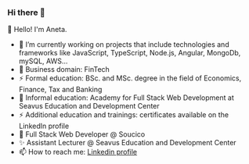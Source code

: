### Hi there 👋

<!--
**anetastankovska/anetastankovska** is a ✨ _special_ ✨ repository because its `README.md` (this file) appears on your GitHub profile.

Here are some ideas to get you started:

- 🔭 I’m currently working on ...
- 🌱 I’m currently learning ...
- 👯 I’m looking to collaborate on ...
- 🤔 I’m looking for help with ...
- 💬 Ask me about ...
- 📫 How to reach me: ...
- 😄 Pronouns: ...
- ⚡ Fun fact: ...
-->

👋 Hello! I'm Aneta.

- 🔭 I’m currently working on projects that include technologies and frameworks like JavaScript, TypeScript, Node.js, Angular, MongoDb, mySQL, AWS...
- 🔭 Business domain: FinTech 
- ⚡ Formal education: BSc. and MSc. degree in the field of Economics, Finance, Tax and Banking
- 🌱 Informal education: Academy for Full Stack Web Development at Seavus Education and Development Center
- ⚡ Additional education and trainings: certificates available on the LinkedIn profile
- 👯 Full Stack Web Developer @ Soucico
- ✨ Assistant Lecturer @ Seavus Education and Development Center
- 📫 How to reach me: [Linkedin profile](https://www.linkedin.com/in/aneta-stankovska-ane/)

 
